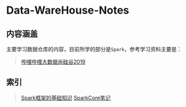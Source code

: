 # Data-WareHouse-Notes
## 内容涵盖
主要学习数据仓库的内容，目前所学的部分是`Spark`，参考学习资料主要是：
> [哔哩哔哩大数据尚硅谷2019](https://www.bilibili.com/video/BV174411X7Pk)

## 索引
> [Spark框架的基础知识](https://github.com/MiaoMiaoKuangFei/Data-WareHouse-Notes/blob/master/Spark%E6%A1%86%E6%9E%B6%E7%9A%84%E5%9F%BA%E7%A1%80%E7%9F%A5%E8%AF%86.md)
> [SparkCore笔记](https://github.com/MiaoMiaoKuangFei/Data-WareHouse-Notes/blob/master/SparkCore%E7%AC%94%E8%AE%B0.md)
